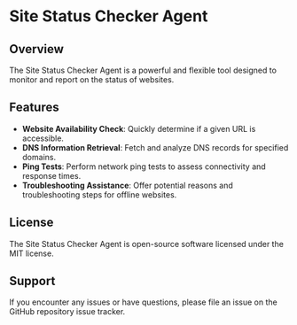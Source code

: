 # Site Status Checker Agent

## Overview

The Site Status Checker Agent is a powerful and flexible tool designed to monitor and report on the status of websites.

## Features

- **Website Availability Check**: Quickly determine if a given URL is accessible.
- **DNS Information Retrieval**: Fetch and analyze DNS records for specified domains.
- **Ping Tests**: Perform network ping tests to assess connectivity and response times.
- **Troubleshooting Assistance**: Offer potential reasons and troubleshooting steps for offline websites.

## License

The Site Status Checker Agent is open-source software licensed under the MIT license.

## Support

If you encounter any issues or have questions, please file an issue on the GitHub repository issue tracker.